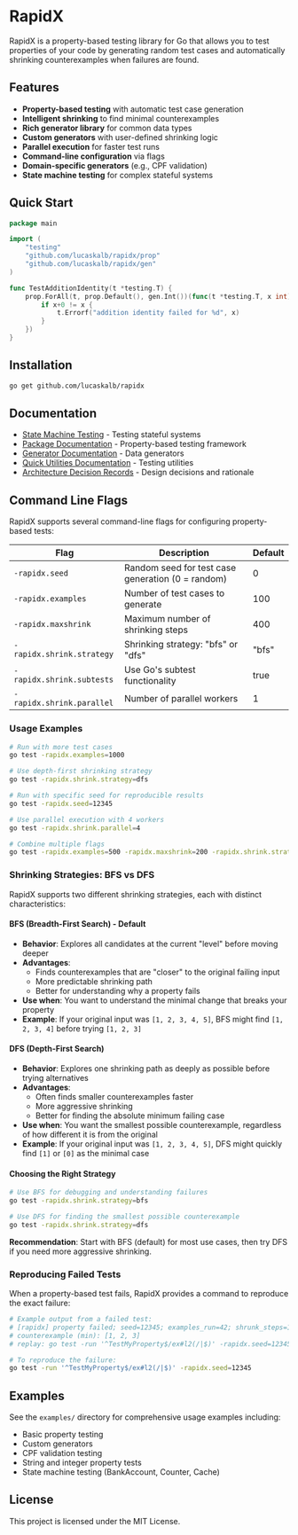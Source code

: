 # RapidX

RapidX is a property-based testing library for Go that allows you to test properties of your code by generating random test cases and automatically shrinking counterexamples when failures are found.

## Features

- **Property-based testing** with automatic test case generation
- **Intelligent shrinking** to find minimal counterexamples
- **Rich generator library** for common data types
- **Custom generators** with user-defined shrinking logic
- **Parallel execution** for faster test runs
- **Command-line configuration** via flags
- **Domain-specific generators** (e.g., CPF validation)
- **State machine testing** for complex stateful systems

## Quick Start

```go
package main

import (
    "testing"
    "github.com/lucaskalb/rapidx/prop"
    "github.com/lucaskalb/rapidx/gen"
)

func TestAdditionIdentity(t *testing.T) {
    prop.ForAll(t, prop.Default(), gen.Int())(func(t *testing.T, x int) {
        if x+0 != x {
            t.Errorf("addition identity failed for %d", x)
        }
    })
}
```

## Installation

```bash
go get github.com/lucaskalb/rapidx
```

## Documentation

- [State Machine Testing](docs/state-machine.md) - Testing stateful systems
- [Package Documentation](prop_docs.txt) - Property-based testing framework
- [Generator Documentation](gen_docs.txt) - Data generators
- [Quick Utilities Documentation](quick_docs.txt) - Testing utilities
- [Architecture Decision Records](docs/adrs) - Design decisions and rationale

## Command Line Flags

RapidX supports several command-line flags for configuring property-based tests:

| Flag | Description | Default |
|------|-------------|---------|
| `-rapidx.seed` | Random seed for test case generation (0 = random) | 0 |
| `-rapidx.examples` | Number of test cases to generate | 100 |
| `-rapidx.maxshrink` | Maximum number of shrinking steps | 400 |
| `-rapidx.shrink.strategy` | Shrinking strategy: "bfs" or "dfs" | "bfs" |
| `-rapidx.shrink.subtests` | Use Go's subtest functionality | true |
| `-rapidx.shrink.parallel` | Number of parallel workers | 1 |

### Usage Examples

```bash
# Run with more test cases
go test -rapidx.examples=1000

# Use depth-first shrinking strategy
go test -rapidx.shrink.strategy=dfs

# Run with specific seed for reproducible results
go test -rapidx.seed=12345

# Use parallel execution with 4 workers
go test -rapidx.shrink.parallel=4

# Combine multiple flags
go test -rapidx.examples=500 -rapidx.maxshrink=200 -rapidx.shrink.strategy=dfs -rapidx.shrink.parallel=2
```

### Shrinking Strategies: BFS vs DFS

RapidX supports two different shrinking strategies, each with distinct characteristics:

#### BFS (Breadth-First Search) - Default
- **Behavior**: Explores all candidates at the current "level" before moving deeper
- **Advantages**: 
  - Finds counterexamples that are "closer" to the original failing input
  - More predictable shrinking path
  - Better for understanding why a property fails
- **Use when**: You want to understand the minimal change that breaks your property
- **Example**: If your original input was `[1, 2, 3, 4, 5]`, BFS might find `[1, 2, 3, 4]` before trying `[1, 2, 3]`

#### DFS (Depth-First Search)
- **Behavior**: Explores one shrinking path as deeply as possible before trying alternatives
- **Advantages**:
  - Often finds smaller counterexamples faster
  - More aggressive shrinking
  - Better for finding the absolute minimum failing case
- **Use when**: You want the smallest possible counterexample, regardless of how different it is from the original
- **Example**: If your original input was `[1, 2, 3, 4, 5]`, DFS might quickly find `[1]` or `[0]` as the minimal case

#### Choosing the Right Strategy

```bash
# Use BFS for debugging and understanding failures
go test -rapidx.shrink.strategy=bfs

# Use DFS for finding the smallest possible counterexample
go test -rapidx.shrink.strategy=dfs
```

**Recommendation**: Start with BFS (default) for most use cases, then try DFS if you need more aggressive shrinking.

### Reproducing Failed Tests

When a property-based test fails, RapidX provides a command to reproduce the exact failure:

```bash
# Example output from a failed test:
# [rapidx] property failed; seed=12345; examples_run=42; shrunk_steps=15
# counterexample (min): [1, 2, 3]
# replay: go test -run '^TestMyProperty$/ex#l2(/|$)' -rapidx.seed=12345

# To reproduce the failure:
go test -run '^TestMyProperty$/ex#l2(/|$)' -rapidx.seed=12345
```

## Examples

See the `examples/` directory for comprehensive usage examples including:
- Basic property testing
- Custom generators
- CPF validation testing
- String and integer property tests
- State machine testing (BankAccount, Counter, Cache)

## License

This project is licensed under the MIT License.
